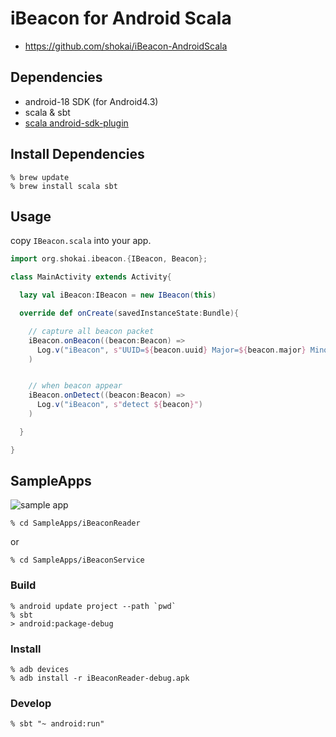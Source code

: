 iBeacon for Android Scala
=========================

- https://github.com/shokai/iBeacon-AndroidScala


Dependencies
------------
- android-18 SDK (for Android4.3)
- scala & sbt
- [scala android-sdk-plugin](https://github.com/pfn/android-sdk-plugin)


Install Dependencies
--------------------

    % brew update
    % brew install scala sbt


Usage
-----

copy `IBeacon.scala` into your app.


```scala
import org.shokai.ibeacon.{IBeacon, Beacon};
```

```scala
class MainActivity extends Activity{

  lazy val iBeacon:IBeacon = new IBeacon(this)

  override def onCreate(savedInstanceState:Bundle){

    // capture all beacon packet
    iBeacon.onBeacon((beacon:Beacon) =>
      Log.v("iBeacon", s"UUID=${beacon.uuid} Major=${beacon.major} Minor=${beacon.minor} RSSI=${beacon.rssi}")
    )


    // when beacon appear
    iBeacon.onDetect((beacon:Beacon) =>
      Log.v("iBeacon", s"detect ${beacon}")
    )

  }

}
```

SampleApps
----------

![sample app](http://shokai.org/archive/file/59e5175520370a366113eb39781639df.png)


    % cd SampleApps/iBeaconReader

or

    % cd SampleApps/iBeaconService


### Build

    % android update project --path `pwd`
    % sbt
    > android:package-debug


### Install

    % adb devices
    % adb install -r iBeaconReader-debug.apk


### Develop

    % sbt "~ android:run"
